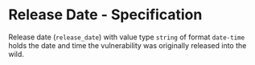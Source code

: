 # Release Date - Specification

Release date (`release_date`) with value type `string` of format `date-time`
holds the date and time the vulnerability was originally released into the wild.
